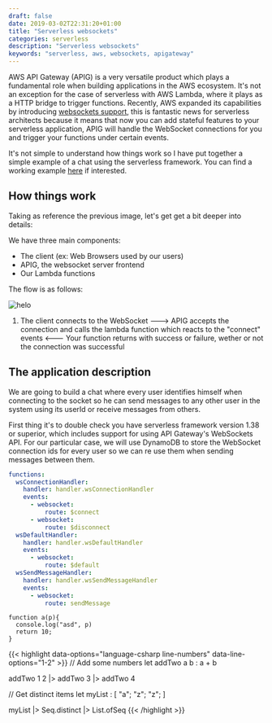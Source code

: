 ```yaml
--- 
draft: false
date: 2019-03-02T22:31:20+01:00
title: "Serverless websockets"
categories: serverless
description: "Serverless websockets"
keywords: "serverless, aws, websockets, apigateway"
---
```


AWS API Gateway (APIG) is a very versatile product which plays a fundamental role when building applications in the AWS ecosystem. It's not an exception for the case of serverless with AWS Lambda, where it plays as a HTTP bridge to trigger functions. Recently, AWS expanded its capabilities by introducing [websockets support](https://aws.amazon.com/blogs/compute/announcing-websocket-apis-in-amazon-api-gateway/), this is fantastic news for serverless architects because it means that now you can add stateful features to your serverless application, APIG will handle the WebSocket connections for you and trigger your functions under certain events.

It's not simple to understand how things work so I have put together a simple example of a chat using the serverless framework. You can find a working example [here](https://github.com/ccverak/serverless-websockets-demo) if interested.

## How things work

Taking as reference the previous image, let's get get a bit deeper into details:

We have three main components:
- The client (ex: Web Browsers used by our users)
- APIG, the websocket server frontend
- Our Lambda functions

The flow is as follows:

![helo](/images/Websockets-flow-diagram.png)

1) The client connects to the WebSocket
   ---> APIG accepts the connection and calls the lambda function which reacts to the "connect" events
   <--- Your function returns with success or failure, wether or not the connection was successful 

## The application description

We are going to build a chat where every user identifies himself when connecting to the socket so he can send messages to any other user in the system using its userId or receive messages from others.

First thing it's to double check you have serverless framework version 1.38 or superior, which includes support for using API Gateway's WebSockets API. For our particular case, we will use DynamoDB to store the WebSocket connection ids for every user so we can re use them when sending messages between them.

```yaml
functions:
  wsConnectionHandler:
    handler: handler.wsConnectionHandler
    events:
      - websocket:
          route: $connect
      - websocket:
          route: $disconnect
  wsDefaultHandler:
    handler: handler.wsDefaultHandler
    events:
      - websocket:
          route: $default
  wsSendMessageHandler:
    handler: handler.wsSendMessageHandler
    events:
      - websocket:
          route: sendMessage
```

```javascript,class="line-numbers"
function a(p){
  console.log("asd", p)
  return 10;
}
```

{{< highlight data-options="language-csharp line-numbers" data-line-options="1-2" >}}
// Add some numbers
let addTwo a b : a + b

addTwo 1 2 
    |> addTwo 3
    |> addTwo 4

// Get distinct items
let myList : [ "a"; "z"; "z"; ]

myList |> Seq.distinct |> List.ofSeq
{{< /highlight >}}
